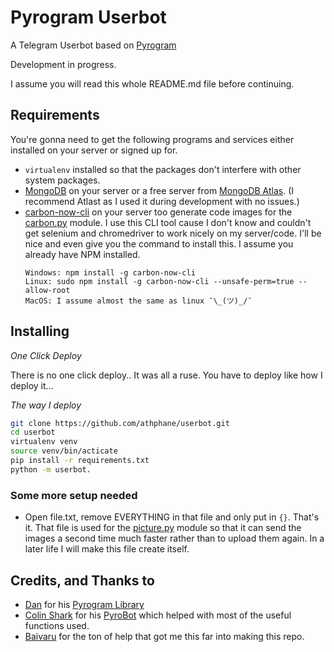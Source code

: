 # Pyrogram Userbot
A Telegram Userbot based on [Pyrogram](https://github.com/pyrogram/pyrogram)

Development in progress.

I assume you will read this whole README.md file before continuing.

## Requirements
You're gonna need to get the following programs and services either installed on your server
or signed up for.

* `virtualenv` installed so that the packages don't interfere with other system packages.
* [MongoDB](https://www.mongodb.com) on your server or a free server from 
[MongoDB Atlas](https://www.mongodb.com/cloud/atlas). (I recommend Atlast as I used it during
development with no issues.)
* [carbon-now-cli](https://github.com/mixn/carbon-now-cli) on your server too generate code images for the
[carbon.py](/userbot/plugins/carbon.py) module. I use this CLI tool cause I don't know and couldn't get selenium
and chromedriver to work nicely on my server/code. I'll be nice and even give you the command to install this.
I assume you already have NPM installed. 
    ```
    Windows: npm install -g carbon-now-cli
    Linux: sudo npm install -g carbon-now-cli --unsafe-perm=true --allow-root
    MacOS: I assume almost the same as linux ¯\_(ツ)_/¯
    ``` 

## Installing
*One Click Deploy*

There is no one click deploy.. It was all a ruse. You have to deploy like how I deploy it...

*The way I deploy*
```bash
git clone https://github.com/athphane/userbot.git
cd userbot
virtualenv venv
source venv/bin/acticate
pip install -r requirements.txt
python -m userbot.
```


### Some more setup needed

* Open file.txt, remove EVERYTHING in that file and only put in ```{}```. That's it.
That file is used for the [picture.py](/userbot/plugins/pictures.py) module so that it can send the
images a second time much faster rather than to upload them again. In a later life I will make
this file create itself.


## Credits, and Thanks to
* [Dan](https://t.me/haskell) for his [Pyrogram Library](https://github.com/pyrogram/pyrogram)
* [Colin Shark](https://t.me/ColinShark) for his [PyroBot](https://git.colinshark.de/PyroBot/PyroBot) which helped with
most of the useful functions used.
* [Baivaru](https://github.com/baivaru) for the ton of help that got me this far into making this repo. 

